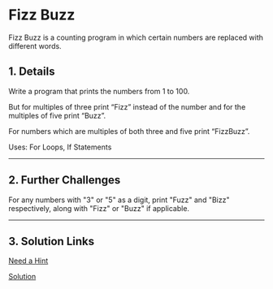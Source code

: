 # Fizz Buzz

Fizz Buzz is a counting program in which certain numbers are replaced with different words.

## 1. Details

Write a program that prints the numbers from 1 to 100. 

But for multiples of three print “Fizz” instead of the number and for the multiples of five print “Buzz”. 

For numbers which are multiples of both three and five print “FizzBuzz”.

Uses: For Loops, If Statements

---

## 2. Further Challenges

For any numbers with "3" or "5" as a digit, print "Fuzz" and "Bizz" respectively, along with "Fizz" or "Buzz" if applicable.

---

## 3. Solution Links
[Need a Hint](./HINT.md)

[Solution](./solution.py)